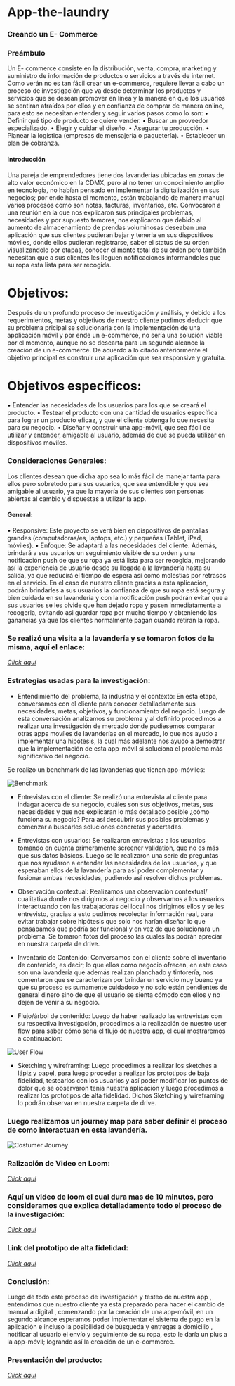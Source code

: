 # App-the-laundry

### Creando un E- Commerce 
### Preámbulo
Un E- commerce consiste en la distribución, venta, compra, marketing y suministro de información de productos o servicios a través de internet.  Como verán no es tan fácil crear un e-commerce, requiere llevar a cabo un proceso de investigación que va desde determinar los productos y servicios que se desean promover en línea y la manera en que los usuarios se sentiran atraídos por ellos y en confianza de comprar de manera online, para esto se necesitan entender y seguir varios pasos como lo son:
•	Definir qué tipo de producto se quiere vender.
•	Buscar un proveedor especializado.
•	Elegir y cuidar el diseño.
•	Asegurar tu producción.
•	Planear la logística (empresas de mensajería o paquetería).
•	Establecer un plan de cobranza.
#### Introducción
Una pareja de emprendedores tiene dos lavanderías ubicadas en zonas de alto valor económico en la CDMX, pero al no tener un conocimiento amplio en tecnología, no habían pensado en implementar la digitalización en sus negocios; por ende hasta el momento, están trabajando de manera manual varios procesos como son notas, facturas, inventarios, etc.  Convocaron a una reunión en la que nos explicaron sus principales problemas, necesidades y por supuesto temores, nos explicaron que debido al aumento de almacenamiento de prendas voluminosas deseaban una aplicación que sus clientes pudieran bajar y tenerla en sus dispositivos móviles, donde ellos pudieran registrarse, saber el status de su orden visualizandolo por etapas, conocer el monto total de su orden pero también necesitan que a sus clientes les lleguen notificaciones  informándoles que su ropa esta lista para ser recogida. 

# Objetivos:
Después de un profundo proceso de investigación y análisis, y debido a los requerimientos, metas y objetivos de nuestro cliente pudimos deducir que su problema pricipal se solucionaria con la implementación de una applicación móvil y por ende un e-commerce, no sería una solución viable por el momento, aunque no se descarta para un segundo alcance la creación de un e-commerce.
De acuerdo a lo citado anteriormente el objetivo principal es construir una aplicación que sea responsive y gratuita.

# Objetivos específicos:
•	Entender las necesidades de los usuarios para los que se creará el producto.
•	Testear el producto con una cantidad de usuarios específica para lograr un producto eficaz, y que él cliente obtenga lo que necesita para su negocio.
•	Diseñar y construir una app-móvil, que sea fácil de utilizar y entender, amigable al usuario, además de que se pueda utilizar en dispositivos móviles.
### Consideraciones Generales:
Los clientes desean que dicha app sea lo más fácil de manejar tanta para ellos pero sobretodo para sus usuarios, que sea entendible y que sea amigable al usuario, ya que la mayoría de sus clientes son personas abiertas al cambio y dispuestas a utilizar la app.
#### General:
•	Responsive: Este proyecto se verá bien en dispositivos de pantallas grandes (computadoras/es, laptops, etc.) y pequeñas (Tablet, iPad, móviles).
•	Enfoque: Se adaptará a las necesidades del cliente. Además, brindará a sus usuarios un seguimiento visible de su orden y una notificación push de que su ropa ya está lista para ser recogida, mejorando así la experiencia de usuario desde su llegada a la lavandería hasta su salida, ya que reducirá el tiempo de espera así como molestias por retrasos en el servicio. En el caso de nuestro cliente gracias a esta aplicación, podrán brindarles a sus usuarios la confianza de que su ropa está segura y bien cuidada en su lavandería y con la notificación push podrán evitar que a sus usuarios se les olvide que han dejado ropa y pasen inmediatamente a recogerla, evitando asi guardar ropa por mucho tiempo y obteniendo las ganancias ya que los clientes normalmente pagan cuando retiran la ropa.

### Se realizó una visita a la lavandería y se tomaron fotos de la misma, aquí el enlace:
[_Click aquí_](https://drive.google.com/drive/folders/1LhUJh1aGiIx_UQ0MzhEPiti-BEitNlTf?usp=sharing)

### Estrategias usadas para la investigación:

* Entendimiento del problema, la industria y el contexto: 
En esta etapa, conversamos con el cliente para conocer detalladamente sus necesidades, metas, objetivos, y funcionamiento del negocio. Luego de esta conversación analizamos su problema y al definirlo procedimos a realizar una investigación de mercado donde pudiesemos comparar otras apps movíles de lavanderías en el mercado, lo que nos ayudo a implementar una hipótesis, la cual más adelante nos ayudó a demostrar que la implementación de esta app-móvil si soluciona el problema más significativo del negocio. 

Se realizo un benchmark de las lavanderías que tienen app-móviles:

![Benchmark](/img/Benchmark.PNG)
  
* Entrevistas con el cliente: 
Se realizó una entrevista al cliente para indagar acerca de su negocio, cuáles son sus objetivos, metas, sus necesidades y que nos explicaran lo más detallado posible ¿cómo funciona su negocio? Para así descubrir sus posibles problemas y comenzar a buscarles soluciones concretas y acertadas.

* Entrevistas con usuarios:
Se realizaron entrevistas a los usuarios tomando en cuenta primeramente screener validation, que no es más que sus datos básicos. Luego se le realizaron una serie de preguntas que nos ayudaron a entender las necesidades de los usuarios, y que esperaban ellos de la lavandería para así poder complementar y fusionar ambas necesidades, pudiendo así resolver dichos problemas.

* Observación contextual:
Realizamos una observación contextual/ cualitativa donde nos dirigimos al negocio y observamos a los usuarios interactuando con las trabajadoras del local nos dirigimos ellos y se les entrevisto, gracias a esto pudimos recolectar información real, para evitar trabajar sobre hipótesis que solo nos harían diseñar lo que pensábamos que podría ser funcional y en vez de que solucionara un problema. Se tomaron fotos del proceso las cuales las podrán apreciar en nuestra carpeta de drive.

* Inventario de Contenido:
Conversamos con el cliente sobre el inventario de contenido, es decir; lo que ellos como negocio ofrecen, en este caso son una lavandería que además realizan planchado y tintorería, nos comentaron que se caracterizan por brindar un servicio muy bueno ya que su proceso es sumamente cuidadoso y no solo están pendientes de general dinero sino de que el usuario se sienta cómodo con ellos y no dejen de venir a su negocio.

* Flujo/árbol de contenido:
Luego de haber realizado las entrevistas con su respectiva investigación, procedimos a la realización de nuestro user flow para saber cómo sería el flujo de nuestra app, el cual mostraremos a continuación:

![User Flow](/img/uf.png)


* Sketching y wireframing:
Luego procedimos a realizar los sketches a lápiz y papel, para luego proceder a realizar los prototipos de baja fidelidad, testearlos con los usuarios y así poder modificar los puntos de dolor que se observaron tenia nuestra aplicación y luego procedimos a realizar los prototipos de alta fidelidad. Dichos Sketching y wireframing lo podrán observar en nuestra carpeta de drive.


### Luego realizamos un journey map para saber definir el proceso de como interactuan en esta lavandería.

![Costumer Journey](/img/costumer.PNG)

### Ralización de Video en Loom:

[_Click aquí_](https://www.useloom.com/share/6f05bd34d3244bed98da284360491e5b)

### Aquí un video de loom el cual dura mas de 10 minutos, pero consideramos que explica detalladamente todo el proceso de la investigación:

[_Click aquí_](https://www.useloom.com/share/e1201d612483485080a09e53c32bb925)



### Link del prototipo de alta fidelidad:

[_Click aquí_](https://marvelapp.com/eaeab84/screen/47221984)




### Conclusión:

Luego de todo este proceso de investigación y testeo de nuestra app , entendimos que nuestro cliente ya esta preparado para hacer el cambio de manual a digital , comenzando por la creación de una app-móvil, en un segundo alcance esperamos poder implementar el sistema de pago en la aplicación e incluso la posibilidad de búsqueda y entregas a domicilio , notificar al usuario el envío y seguimiento de su ropa, esto le daría un plus a la app-móvil; logrando así la creación de un e-commerce.

### Presentación del producto:
[_Click aquí_](https://docs.google.com/presentation/d/1S7xeKVKcPs4nfr3B0xodK9FjWx_3_KSXfPlD4IY51cY/edit#slide=id.p1)








